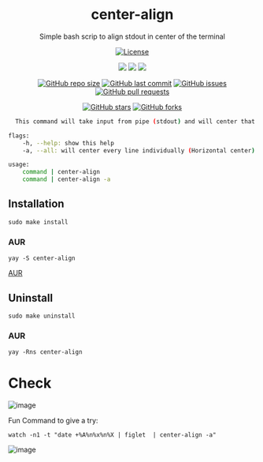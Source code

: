 <div align="center">
<h1>center-align</h1>

<p>Simple bash scrip to align stdout in center of the terminal</p>

[![License](https://img.shields.io/github/license/niksingh710/center-align?color=blue)](LICENSE)

<a href='#'><img src="https://img.shields.io/badge/Shell_Script-121011?logo=gnu-bash&logoColor=black"></img><a/>
<a href='#'><img src="https://img.shields.io/badge/Made%20with-Bash-1f425f.svg"></img><a/>
<a href='#'><img src=https://img.shields.io/badge/Maintained%3F-yes-green.svg></img><a/>
<br/>


[![GitHub repo size](https://img.shields.io/github/repo-size/niksingh710/center-align)](https://github.com/niksingh710/center-align)
[![GitHub last commit](https://img.shields.io/github/last-commit/niksingh710/center-align)](https://github.com/niksingh710/center-align/commits/master)
[![GitHub issues](https://img.shields.io/github/issues/niksingh710/center-align)](https://github.com/niksingh710/center-align/issues)
[![GitHub pull requests](https://img.shields.io/github/issues-pr/niksingh710/center-align)](https://github.com/niksingh710/center-align/pulls)

[![GitHub stars](https://img.shields.io/github/stars/niksingh710/center-align?style=social)](https://github.com/niksingh710/center-align/stargazers)
[![GitHub forks](https://img.shields.io/github/forks/niksingh710/center-align?style=social)](https://github.com/niksingh710/center-align/network/members)

</div>

```bash
  This command will take input from pipe (stdout) and will center that data in terminal

flags:
    -h, --help: show this help
    -a, --all: will center every line individually (Horizontal center)

usage:
    command | center-align
    command | center-align -a
```

## Installation

```
sudo make install
```

### AUR

```
yay -S center-align
```

[AUR](https://aur.archlinux.org/packages/center-align)

## Uninstall

```
sudo make uninstall
```

### AUR

```
yay -Rns center-align
```

# Check

![image](https://user-images.githubusercontent.com/60490474/232287874-ddf82867-cec6-4c2f-96e2-367ca5f44658.png)

Fun Command to give a try:

```
watch -n1 -t "date +%A%n%x%n%X | figlet  | center-align -a"
```

![image](https://user-images.githubusercontent.com/60490474/232287938-a7e18d34-4f39-4f0c-bdde-0f30baa920eb.png)

